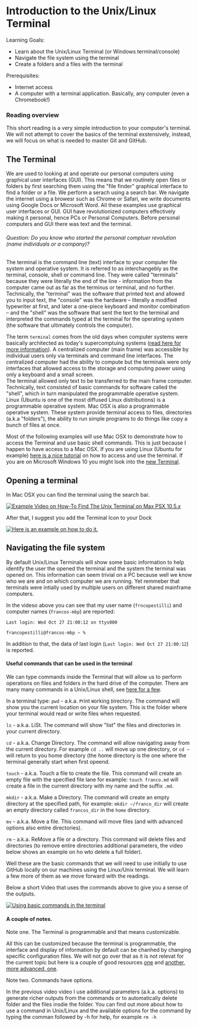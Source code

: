 # Introduction to the Unix/Linux Terminal

Learning Goals:

* Learn about the Unix/Linux Terminal (or Windows terminal/console)
* Navigate the file system using the terminal
* Create a folders and a files with the terminal

Prerequisites:

* Internet access
* A computer with a terminal application. Basically, any computer (even a Chromebook!)

### Reading overview
This short reading is a very simple introduction to your computer's terminal. 
We will not attempt to cover the basics of the terminal exstensively, instead, we will focus on what is needed to master Git and GitHub.

## The Terminal
We are used to looking at and operate our personal computers using graphical user interfaces (GUI). This means that we routinely open files or folders by first searching them using the "file finder" graphical interface to find a folder or a file. We perform a serach using a search bar. We navigate the internet using a browesr such as Chrome or Safari, we write documents using Google Docs or Microsoft Word. All these examples use graphical user interfaces or GUI. GUI have revolutionized computers effectively making it personal, hence PCs or Personal Computers. Before personal computers and GUI there was text and the terminal.

###### Question: Do you know who started the personal comptuer revolution (name individuals or a company)? 

The terminal is the command line (text) interface to your computer file system and operative system. It is referred to as interchangebly as the terminal, console, shell or command line. They were called "terminals" because they were literally the end of the line - information from the computer came out as far as the terminus or terminal, and no further. Technically, the "terminal" was the software that printed text and allowed you to input text, the "console" was the hardware – literally a modified typewriter at first, and later a one-piece keyboard and monitor combination – and the "shell" was the software that sent the text to the terminal and interpreted the commands typed at the terminal for the operating system (the software that ultimately controls the computer).

The term `terminal` comes from the old days when computer systems were basically architected as today's supercomptuing systems ([read here for more information](https://ubuntu.com/tutorials/command-line-for-beginners#1-overview)). A centralized computer (main frame) was accessible by individual users only via terminals and command line interfaces. The centralized computer had the ability to compute but the terminals were only interfaces that allowed access to the storage and computing power using only a keyboard and a small screen.  
The terminal allowed only text to be transferred to the main frame computer. Technically, text consisted of basic commands for software called the "shell", which in turn manipulated the  programmable operative system. Linux (Ubuntu is one of the most diffused Linux distributions) is a programmable operative system. Mac OSX is also a programmable operative system. These system provide terminal access to files, directories (a.k.a "folders"), the ability to run simple programs to do things like copy a bunch of files at once.

Most of the following examples will use Mac OSX to demonstrate how to access the Terminal and use basic shell commands. This is just because I happen to have access to a Mac OSX. If you are using Linux (Ubuntu for example) [here is a nice tutorial](https://ubuntu.com/tutorials/command-line-for-beginners#1-overview) on how to access and use the terminal. If you are on Microsoft Windows 10 you might look into the [new Terminal](https://www.microsoft.com/en-us/p/windows-terminal/).

## Opening a terminal
In Mac OSX you can find the terminal using the search bar.

[![Example Video on How-To Find The Unix Terminal on Max PSX 10.5.x](https://img.youtube.com/vi/g-U1c2ojls8/0.jpg)](https://youtu.be/g-U1c2ojls8)

After that, I suggest you add the Terminal Icon to your Dock
 
[![Here is an example on how to do it.](https://img.youtube.com/vi/cE5zXT2aP9Y/0.jpg)](https://youtu.be/cE5zXT2aP9Y)

## Navigating the file system

By default Unix/Linux Terminals will show some basic information to help identify the user the opened the terminal and the system the terminal was opened on. This information can seem trivial on a PC because well we know who we are and on which computer we are running. Yet remmeber that terminals were intially used by multiple users on different shared mainframe computers.

In the videso above you can see that my user name (`frncopestilli`) and computer names (`francos-mbp`) are reported:

`Last login: Wed Oct 27 21:00:12 on ttys000`

`francopestilli@francos-mbp ~ %`

In addition to that, the data of last login  (`Last login: Wed Oct 27 21:00:12`) is reported. 

#### Useful commands that can be used in the terminal

We can type commands inside the Terminal that will allow us to perform operations on files and folders in the hard drive of the computer. There are many many commands in a Unix/Linux shell, see [here for a few](https://haydenjames.io/90-linux-commands-frequently-used-by-linux-sysadmins/).

In a terminal type:
`pwd` - a.k.a. `P`rint `W`orking `D`irectory. The command will show you the current location on your file system. This is the folder where your terminal would read or write files when requested. 

`ls` - a.k.a. LiSt. The command will show "list" the files and directories in your current directory.

`cd` - a.k.a. Change Directory. The command will allow navigating away from the current directory. For example `cd ..` will move up one directory, or `cd ~` will return to you home directory (the home directory is the one where the terminal generally start when first opeend.

`touch` - a.k.a. Touch a file to create the file. This command will create an empty file with the specified file lane for example: `touch franco.md` will create a file in the current directory with my name and the suffix `.md`.

`mkdir` - a.k.a. Make a Directory. The command will create an empty directory at the specified path, for example: `mkdir ~/franco_dir` will create an empty directory called `francos_dir` in the `home` directory.

`mv` - a.k.a. Move a file. This command will move files (and with advanced options also entire directories).

`rm` - a.k.a. ReMove a file or a directory. This command will delete files and directories (to remove entire directories additional parameters, the video below shows an example on ho wto delete a full folder).

Well these are the basic commands that we will need to use initially to use GitHub locally on our machines using the Linux/Unix terminal. We will learn a few more of them as we move forward with the readings.

Below a short Video that uses the commands above to give you a sense of the outputs. 

[![Using basic commands in the terminal](https://img.youtube.com/vi/zQsChRhwD5Y/0.jpg)](https://youtu.be/zQsChRhwD5Y)

#### A couple of notes. 
Note one. The Terminal is programmable and that means customizable. 

All this can be customized because the terminal is programmable, the interface and display of information by default can be chanhed by changing specific configuration files. We will not go over that as it is not relevat for the current topic but here is a couple of good resources [one](https://www.maketecheasier.com/customize-mac-terminal/) and [another, more advanced, one](https://medium.com/@charlesdobson/how-to-customize-your-macos-terminal-7cce5823006e).

Note two. Commands have options.

In the previous video video I use additional parameters (a.k.a. options) to generate richer outputs from the commands or to automatically delete folder and the files insdie the folder. You can find out more about how to use a command in Unix/Linux and the available options for the command by typing the comman followed by -h for help, for example `rm -h`

